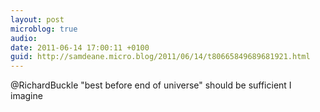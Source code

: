 ```yaml
---
layout: post
microblog: true
audio: 
date: 2011-06-14 17:00:11 +0100
guid: http://samdeane.micro.blog/2011/06/14/t80665849689681921.html
---
```

@RichardBuckle "best before end of universe" should be sufficient I imagine
